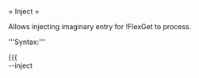= Inject =

Allows injecting imaginary entry for !FlexGet to process.

'''Syntax:'''

{{{        
--inject <TITLE> [URL] [ACCEPT] [FORCE]
}}}
        
Without URL a random url will be generated. All other inputs are disabled.

'''Example use:'''
        
{{{
flexget --inject "Some.Series.S02E12.Imaginary" --feed my-series --learn
}}}
        
This would inject imaginary series into a single feed and learn it as a downloaded,
assuming feed accepts the injected entry.

'''Example use 2:'''
        
{{{
flexget --feed=some.feed --inject "Some.Title" "Some.direct.url" yes yes
}}}
        
This would inject imaginary title with direct link to file into a single feed, accept it and force it trough even if some filter tries to reject it.

=== Setting Entry Fields ===
You can also set arbitrary [wiki:Entry entry fields] when injecting. This is done in entryfield=value format. These can be listed at any point after the url.

'''Example:'''

{{{
flexget --feed=some.feed --inject "Some Title" "Some.direct.url" yes yes imdb_id=tt33333
}}}
